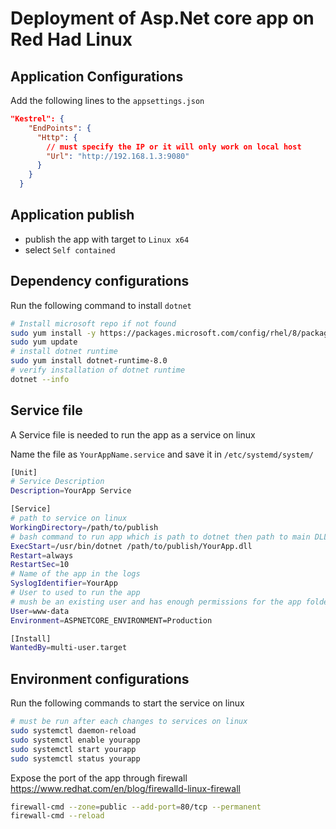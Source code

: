 # Deployment of Asp.Net core app on Red Had Linux

## Application Configurations

Add the following lines to the `appsettings.json`

```JSON
"Kestrel": {
    "EndPoints": {
      "Http": {
        // must specify the IP or it will only work on local host
        "Url": "http://192.168.1.3:9080"
      }
    }
  }
```

## Application publish

- publish the app with target to `Linux x64`
- select `Self contained`

## Dependency configurations

Run the following command to install `dotnet`

```BASH
# Install microsoft repo if not found
sudo yum install -y https://packages.microsoft.com/config/rhel/8/packages-microsoft-prod.rpm
sudo yum update
# install dotnet runtime
sudo yum install dotnet-runtime-8.0
# verify installation of dotnet runtime
dotnet --info
```

## Service file

A Service file is needed to run the app as a service on linux

Name the file as `YourAppName.service` and save it in `/etc/systemd/system/`

```Bash
[Unit]
# Service Description
Description=YourApp Service

[Service]
# path to service on linux
WorkingDirectory=/path/to/publish
# bash command to run app which is path to dotnet then path to main DLL
ExecStart=/usr/bin/dotnet /path/to/publish/YourApp.dll
Restart=always
RestartSec=10
# Name of the app in the logs
SyslogIdentifier=YourApp
# User to used to run the app
# mush be an existing user and has enough permissions for the app folder and dotnet
User=www-data
Environment=ASPNETCORE_ENVIRONMENT=Production

[Install]
WantedBy=multi-user.target
```

## Environment configurations

Run the following commands to start the service on linux

```BASH
# must be run after each changes to services on linux
sudo systemctl daemon-reload
sudo systemctl enable yourapp
sudo systemctl start yourapp
sudo systemctl status yourapp
```

Expose the port of the app through firewall
https://www.redhat.com/en/blog/firewalld-linux-firewall

```BASH
firewall-cmd --zone=public --add-port=80/tcp --permanent
firewall-cmd --reload
```
